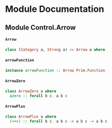 # Module Documentation

## Module Control.Arrow

#### `Arrow`

``` purescript
class (Category a, Strong a) <= Arrow a where
```


#### `arrowFunction`

``` purescript
instance arrowFunction :: Arrow Prim.Function
```


#### `ArrowZero`

``` purescript
class ArrowZero a where
  azero :: forall b c. a b c
```


#### `ArrowPlus`

``` purescript
class ArrowPlus a where
  (<+>) :: forall b c. a b c -> a b c -> a b c
```





